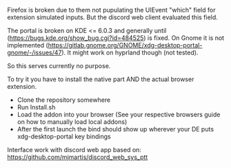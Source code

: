 Firefox is broken due to them not pupulating the UIEvent "which" field for extension simulated inputs. But the discord web client evaluated this field.

The portal is broken on KDE <= 6.0.3 and generally until (https://bugs.kde.org/show_bug.cgi?id=484525) is fixed. On Gnome it is not implemented (https://gitlab.gnome.org/GNOME/xdg-desktop-portal-gnome/-/issues/47). It might work on hyprland though (not tested).

So this serves currently no purpose.

To try it you have to install the native part AND the actual browser extension.
- Clone the repository somewhere
- Run Install.sh
- Load the addon into your browser (See your respective browsers guide on how to manually load local addons)
- After the first launch the bind should show up wherever your DE puts xdg-desktop-portal key bindings

Interface work with discord web app based on:
https://github.com/mjmartis/discord_web_sys_ptt
